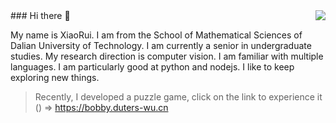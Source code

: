 <img align="right" src="https://github-readme-stats.vercel.app/api?username=snapre&show_icons=true&icon_color=CE1D2D&text_color=718096&bg_color=ffffff&hide_title=false" />
### Hi there 👋

My name is XiaoRui. I am from the School of Mathematical Sciences of Dalian University of Technology. I am currently a senior in undergraduate studies. My research direction is computer vision. I am familiar with multiple languages. I am particularly good at python and nodejs. I like to keep exploring new things.

> Recently, I developed a puzzle game, click on the link to experience it () => https://bobby.duters-wu.cn
